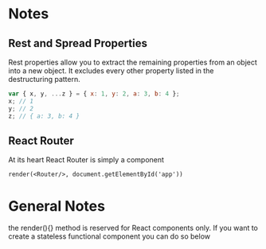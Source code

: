 # Notes

## Rest and Spread Properties
Rest properties allow you to extract the remaining properties from an object into a new object. It excludes every other property listed in the destructuring pattern.

```javascript
var { x, y, ...z } = { x: 1, y: 2, a: 3, b: 4 };
x; // 1
y; // 2
z; // { a: 3, b: 4 }
```

## React Router
At its heart React Router is simply a component
```
render(<Router/>, document.getElementById('app'))
```

# General Notes
the render(){} method is reserved for React components only.
If you want to create a stateless functional component you can do so below
